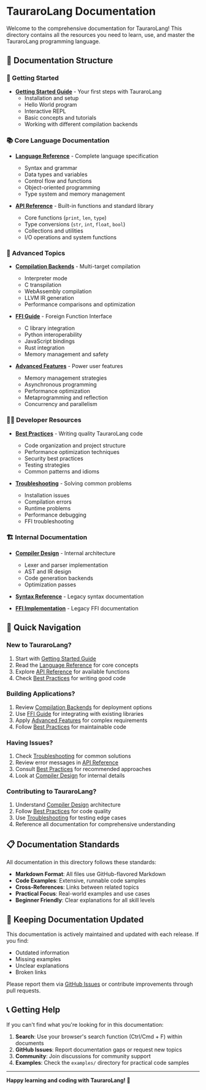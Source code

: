 # TauraroLang Documentation

Welcome to the comprehensive documentation for TauraroLang! This directory contains all the resources you need to learn, use, and master the TauraroLang programming language.

## 📖 Documentation Structure

### 🚀 Getting Started
- **[Getting Started Guide](getting-started.md)** - Your first steps with TauraroLang
  - Installation and setup
  - Hello World program
  - Interactive REPL
  - Basic concepts and tutorials
  - Working with different compilation backends

### 📚 Core Language Documentation
- **[Language Reference](language-reference.md)** - Complete language specification
  - Syntax and grammar
  - Data types and variables
  - Control flow and functions
  - Object-oriented programming
  - Type system and memory management

- **[API Reference](api-reference.md)** - Built-in functions and standard library
  - Core functions (`print`, `len`, `type`)
  - Type conversions (`str`, `int`, `float`, `bool`)
  - Collections and utilities
  - I/O operations and system functions

### 🔧 Advanced Topics
- **[Compilation Backends](compilation-backends.md)** - Multi-target compilation
  - Interpreter mode
  - C transpilation
  - WebAssembly compilation
  - LLVM IR generation
  - Performance comparisons and optimization

- **[FFI Guide](ffi-guide.md)** - Foreign Function Interface
  - C library integration
  - Python interoperability
  - JavaScript bindings
  - Rust integration
  - Memory management and safety

- **[Advanced Features](advanced-features.md)** - Power user features
  - Memory management strategies
  - Asynchronous programming
  - Performance optimization
  - Metaprogramming and reflection
  - Concurrency and parallelism

### 👨‍💻 Developer Resources
- **[Best Practices](best-practices.md)** - Writing quality TauraroLang code
  - Code organization and project structure
  - Performance optimization techniques
  - Security best practices
  - Testing strategies
  - Common patterns and idioms

- **[Troubleshooting](troubleshooting.md)** - Solving common problems
  - Installation issues
  - Compilation errors
  - Runtime problems
  - Performance debugging
  - FFI troubleshooting

### 🏗️ Internal Documentation
- **[Compiler Design](compiler_design.md)** - Internal architecture
  - Lexer and parser implementation
  - AST and IR design
  - Code generation backends
  - Optimization passes

- **[Syntax Reference](syntax.md)** - Legacy syntax documentation
- **[FFI Implementation](ffi.md)** - Legacy FFI documentation

## 🎯 Quick Navigation

### New to TauraroLang?
1. Start with [Getting Started Guide](getting-started.md)
2. Read the [Language Reference](language-reference.md) for core concepts
3. Explore [API Reference](api-reference.md) for available functions
4. Check [Best Practices](best-practices.md) for writing good code

### Building Applications?
1. Review [Compilation Backends](compilation-backends.md) for deployment options
2. Use [FFI Guide](ffi-guide.md) for integrating with existing libraries
3. Apply [Advanced Features](advanced-features.md) for complex requirements
4. Follow [Best Practices](best-practices.md) for maintainable code

### Having Issues?
1. Check [Troubleshooting](troubleshooting.md) for common solutions
2. Review error messages in [API Reference](api-reference.md)
3. Consult [Best Practices](best-practices.md) for recommended approaches
4. Look at [Compiler Design](compiler_design.md) for internal details

### Contributing to TauraroLang?
1. Understand [Compiler Design](compiler_design.md) architecture
2. Follow [Best Practices](best-practices.md) for code quality
3. Use [Troubleshooting](troubleshooting.md) for testing edge cases
4. Reference all documentation for comprehensive understanding

## 📋 Documentation Standards

All documentation in this directory follows these standards:

- **Markdown Format**: All files use GitHub-flavored Markdown
- **Code Examples**: Extensive, runnable code samples
- **Cross-References**: Links between related topics
- **Practical Focus**: Real-world examples and use cases
- **Beginner Friendly**: Clear explanations for all skill levels

## 🔄 Keeping Documentation Updated

This documentation is actively maintained and updated with each release. If you find:

- Outdated information
- Missing examples
- Unclear explanations
- Broken links

Please report them via [GitHub Issues](https://github.com/Yusee-Programmer/tauraro/issues) or contribute improvements through pull requests.

## 📞 Getting Help

If you can't find what you're looking for in this documentation:

1. **Search**: Use your browser's search function (Ctrl/Cmd + F) within documents
2. **GitHub Issues**: Report documentation gaps or request new topics
3. **Community**: Join discussions for community support
4. **Examples**: Check the `examples/` directory for practical code samples

---

**Happy learning and coding with TauraroLang! 🚀**